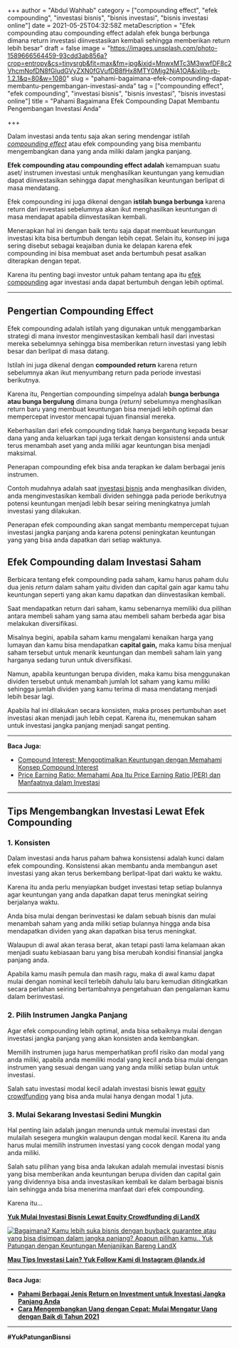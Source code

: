 +++
author = "Abdul Wahhab"
category = ["compounding effect", "efek compounding", "investasi bisnis", "bisnis investasi", "bisnis investasi online"]
date = 2021-05-25T04:32:58Z
metaDescription = "Efek compounding atau compounding effect adalah efek bunga berbunga dimana return investasi diinvestasikan kembali sehingga  memberikan return lebih besar"
draft = false
image = "https://images.unsplash.com/photo-1589666564459-93cdd3ab856a?crop=entropy&cs=tinysrgb&fit=max&fm=jpg&ixid=MnwxMTc3M3wwfDF8c2VhcmNofDN8fGludGVyZXN0fGVufDB8fHx8MTY0Mjg2NjA1OA&ixlib=rb-1.2.1&q=80&w=1080"
slug = "pahami-bagaimana-efek-compounding-dapat-membantu-pengembangan-investasi-anda"
tag = ["compounding effect", "efek compounding", "investasi bisnis", "bisnis investasi", "bisnis investasi online"]
title = "Pahami Bagaimana Efek Compounding Dapat Membantu Pengembangan Investasi Anda"

+++


Dalam investasi anda tentu saja akan sering mendengar istilah _[compounding effect](https://landx.id/)_ atau efek compounding yang bisa membantu mengembangkan dana yang anda miliki dalam jangka panjang.

**Efek compounding atau compounding effect adalah** kemampuan suatu aset/ instrumen investasi untuk menghasilkan keuntungan yang kemudian dapat diinvestasikan sehingga dapat menghasilkan keuntungan berlipat di masa mendatang.

Efek compounding ini juga dikenal dengan **istilah bunga berbunga** karena return dari investasi sebelumnya akan ikut menghasilkan keuntungan di masa mendapat apabila diinvestasikan kembali.

Menerapkan hal ini dengan baik tentu saja dapat membuat keuntungan investasi kita bisa bertumbuh dengan lebih cepat. Selain itu, konsep ini juga sering disebut sebagai keajaiban dunia ke delapan karena efek compounding ini bisa membuat aset anda bertumbuh pesat asalkan diterapkan dengan tepat.

Karena itu penting bagi investor untuk paham tentang apa itu [efek compoundin](https://landx.id/)g agar investasi anda dapat bertumbuh dengan lebih optimal.

---

## Pengertian Compounding Effect

Efek compounding adalah istilah yang digunakan untuk menggambarkan strategi di mana investor menginvestasikan kembali hasil dari investasi mereka sebelumnya sehingga bisa memberikan return investasi yang lebih besar dan berlipat di masa datang.

Istilah ini juga dikenal dengan **compounded return** karena return sebelumnya akan ikut menyumbang return pada periode investasi berikutnya.

Karena itu, Pengertian compounding simpelnya adalah **bunga berbunga atau bunga bergulung** dimana bunga (_return)_ sebelumnya menghasilkan return baru  yang membuat keuntungan bisa menjadi lebih optimal dan mempercepat investor mencapai tujuan finansial mereka.

Keberhasilan dari efek compounding tidak hanya bergantung kepada besar dana yang anda keluarkan tapi juga terkait dengan konsistensi anda untuk terus menambah aset yang anda miliki agar keuntungan bisa menjadi maksimal.

Penerapan compounding efek bisa anda terapkan ke dalam berbagai jenis instrumen.

Contoh mudahnya adalah saat [investasi bisnis](https://landx.id/project/) anda menghasilkan dividen, anda menginvestasikan kembali dividen sehingga pada periode berikutnya potensi keuntungan menjadi lebih besar seiring meningkatnya jumlah investasi yang dilakukan.

Penerapan efek compounding akan sangat membantu mempercepat tujuan investasi jangka panjang anda karena potensi peningkatan keuntungan yang yang bisa anda dapatkan dari setiap waktunya.

## Efek Compounding dalam Investasi Saham

Berbicara tentang efek compounding pada saham, kamu harus paham dulu dua jenis _return_ dalam saham yaitu dividen dan capital gain agar kamu tahu keuntungan seperti yang akan kamu dapatkan dan diinvestasikan kembali.

Saat mendapatkan return dari saham, kamu sebenarnya memiliki dua pilihan antara membeli saham yang sama atau membeli saham berbeda agar bisa melakukan diversifikasi.

Misalnya begini, apabila saham kamu mengalami kenaikan harga yang lumayan dan kamu bisa mendapatkan **capital gain,** maka kamu bisa menjual saham tersebut untuk menarik keuntungan dan membeli saham lain yang harganya sedang turun untuk diversifikasi.

Namun, apabila keuntungan berupa dividen, maka kamu bisa menggunakan dividen tersebut untuk menambah jumlah lot saham yang kamu miliki sehingga jumlah dividen yang kamu terima di masa mendatang menjadi lebih besar lagi.

Apabila hal ini dilakukan secara konsisten, maka proses pertumbuhan aset investasi akan menjadi jauh lebih cepat. Karena itu, menemukan saham untuk investasi jangka panjang menjadi sangat penting.

---

**Baca Juga:**

* [Compound Interest: Mengoptimalkan Keuntungan dengan Memahami Konsep Compound Interest](https://landx.id/blog/compound-interest-adalah/)
* [Price Earning Ratio: Memahami Apa Itu Price Earning Ratio (PER) dan Manfaatnya dalam Investasi](https://landx.id/blog/price-earning-ratio-adalah/)

---

## Tips Mengembangkan Investasi Lewat Efek Compounding

### 1. Konsisten

Dalam investasi anda harus paham bahwa konsistensi adalah kunci dalam efek compounding. Konsistensi akan membantu anda membangun aset investasi yang akan terus berkembang berlipat-lipat dari waktu ke waktu.

Karena itu anda perlu menyiapkan budget investasi tetap setiap bulannya agar keuntungan yang anda dapatkan dapat terus meningkat seiring berjalanya waktu.

Anda bisa mulai dengan berinvestasi ke dalam sebuah bisnis dan mulai menambah saham yang anda miliki setiap bulannya hingga anda bisa mendapatkan dividen yang akan dapatkan bisa terus meningkat.

Walaupun di awal akan terasa berat, akan tetapi pasti lama kelamaan akan menjadi suatu kebiasaan baru yang bisa merubah kondisi finansial jangka panjang anda.

Apabila kamu masih pemula dan masih ragu, maka di awal kamu dapat mulai dengan nominal kecil terlebih dahulu lalu baru kemudian ditingkatkan secara perlahan seiring bertambahnya pengetahuan dan pengalaman kamu dalam berinvestasi.

### 2. Pilih Instrumen Jangka Panjang

Agar efek compounding lebih optimal, anda bisa sebaiknya mulai dengan investasi jangka panjang yang akan konsisten anda kembangkan.

Memilih instrumen juga harus memperhatikan profil risiko dan modal yang anda miliki, apabila anda memiliki modal yang kecil anda bisa mulai dengan instrumen yang sesuai dengan uang yang anda miliki setiap bulan untuk investasi.

Salah satu investasi modal kecil adalah investasi bisnis lewat [equity crowdfunding](https://landx.id/) yang bisa anda mulai hanya dengan modal 1 juta.

### 3. Mulai Sekarang Investasi Sedini Mungkin

Hal penting lain adalah jangan menunda untuk memulai investasi dan mulailah sesegera mungkin walaupun dengan modal kecil. Karena itu anda harus mulai memilih instrumen investasi yang cocok dengan modal yang anda miliki.

Salah satu pilihan yang bisa anda lakukan adalah memulai investasi bisnis yang bisa memberikan anda keuntungan berupa dividen dan capital gain yang dividennya bisa anda investasikan kembali ke dalam berbagai bisnis lain sehingga anda bisa menerima manfaat dari efek compounding.

Karena itu…

**[Yuk Mulai Investasi Bisnis Lewat Equity Crowdfunding di LandX](https://landx.id/)**

[![Bagaimana? Kamu lebih suka bisnis dengan buyback guarantee atau yang bisa disimpan dalam jangka panjang? Apapun pilihan kamu.. Yuk Patungan  dengan Keuntungan Menjanjikan Bareng LandX](https://accountgram-production.sfo2.cdn.digitaloceanspaces.com/landx_ghost/2021/10/Equity-Crowdfunding-di-Indonesia-1--3.png)](https://landx.id/project/#/ximi)

**[Mau Tips Investasi Lain? Yuk Follow Kami di Instagram @landx.id](https://instagram.com/landx.id?utm_medium=copy_link)**

---

**Baca Juga:**

* **[Pahami Berbagai Jenis Return on Investment untuk Investasi Jangka Panjang Anda](https://landx.id/blog/return-on-investment-adalah/)**
* **[Cara Mengembangkan Uang dengan Cepat: Mulai Mengatur Uang dengan Baik di Tahun 2021](https://landx.id/blog/cara-mengembangkan-uang-dengan-cepat-mulai-mengatur-uang-dengan-baik-di-tahun-2021/)**

---

**#YukPatunganBisnsi**



